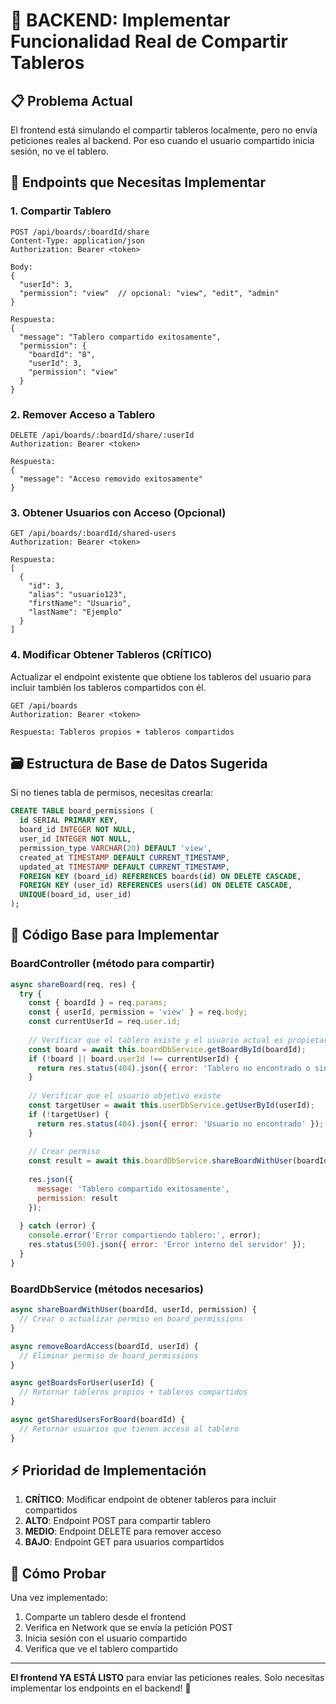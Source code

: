 # 🔧 BACKEND: Implementar Funcionalidad Real de Compartir Tableros

## 📋 **Problema Actual**
El frontend está simulando el compartir tableros localmente, pero no envía peticiones reales al backend. Por eso cuando el usuario compartido inicia sesión, no ve el tablero.

## 🔨 **Endpoints que Necesitas Implementar**

### **1. Compartir Tablero**
```http
POST /api/boards/:boardId/share
Content-Type: application/json
Authorization: Bearer <token>

Body:
{
  "userId": 3,
  "permission": "view"  // opcional: "view", "edit", "admin"
}

Respuesta:
{
  "message": "Tablero compartido exitosamente",
  "permission": {
    "boardId": "8", 
    "userId": 3,
    "permission": "view"
  }
}
```

### **2. Remover Acceso a Tablero**
```http
DELETE /api/boards/:boardId/share/:userId
Authorization: Bearer <token>

Respuesta:
{
  "message": "Acceso removido exitosamente"
}
```

### **3. Obtener Usuarios con Acceso (Opcional)**
```http
GET /api/boards/:boardId/shared-users
Authorization: Bearer <token>

Respuesta:
[
  {
    "id": 3,
    "alias": "usuario123",
    "firstName": "Usuario",
    "lastName": "Ejemplo"
  }
]
```

### **4. Modificar Obtener Tableros (CRÍTICO)**
Actualizar el endpoint existente que obtiene los tableros del usuario para incluir también los tableros compartidos con él.

```http
GET /api/boards
Authorization: Bearer <token>

Respuesta: Tableros propios + tableros compartidos
```

## 🗃️ **Estructura de Base de Datos Sugerida**

Si no tienes tabla de permisos, necesitas crearla:

```sql
CREATE TABLE board_permissions (
  id SERIAL PRIMARY KEY,
  board_id INTEGER NOT NULL,
  user_id INTEGER NOT NULL,
  permission_type VARCHAR(20) DEFAULT 'view',
  created_at TIMESTAMP DEFAULT CURRENT_TIMESTAMP,
  updated_at TIMESTAMP DEFAULT CURRENT_TIMESTAMP,
  FOREIGN KEY (board_id) REFERENCES boards(id) ON DELETE CASCADE,
  FOREIGN KEY (user_id) REFERENCES users(id) ON DELETE CASCADE,
  UNIQUE(board_id, user_id)
);
```

## 🎯 **Código Base para Implementar**

### **BoardController (método para compartir)**
```javascript
async shareBoard(req, res) {
  try {
    const { boardId } = req.params;
    const { userId, permission = 'view' } = req.body;
    const currentUserId = req.user.id;
    
    // Verificar que el tablero existe y el usuario actual es propietario
    const board = await this.boardDbService.getBoardById(boardId);
    if (!board || board.userId !== currentUserId) {
      return res.status(404).json({ error: 'Tablero no encontrado o sin permisos' });
    }
    
    // Verificar que el usuario objetivo existe
    const targetUser = await this.userDbService.getUserById(userId);
    if (!targetUser) {
      return res.status(404).json({ error: 'Usuario no encontrado' });
    }
    
    // Crear permiso
    const result = await this.boardDbService.shareBoardWithUser(boardId, userId, permission);
    
    res.json({
      message: 'Tablero compartido exitosamente',
      permission: result
    });
    
  } catch (error) {
    console.error('Error compartiendo tablero:', error);
    res.status(500).json({ error: 'Error interno del servidor' });
  }
}
```

### **BoardDbService (métodos necesarios)**
```javascript
async shareBoardWithUser(boardId, userId, permission) {
  // Crear o actualizar permiso en board_permissions
}

async removeBoardAccess(boardId, userId) {
  // Eliminar permiso de board_permissions
}

async getBoardsForUser(userId) {
  // Retornar tableros propios + tableros compartidos
}

async getSharedUsersForBoard(boardId) {
  // Retornar usuarios que tienen acceso al tablero
}
```

## ⚡ **Prioridad de Implementación**

1. **CRÍTICO**: Modificar endpoint de obtener tableros para incluir compartidos
2. **ALTO**: Endpoint POST para compartir tablero
3. **MEDIO**: Endpoint DELETE para remover acceso
4. **BAJO**: Endpoint GET para usuarios compartidos

## 🧪 **Cómo Probar**

Una vez implementado:
1. Comparte un tablero desde el frontend
2. Verifica en Network que se envía la petición POST
3. Inicia sesión con el usuario compartido
4. Verifica que ve el tablero compartido

---

**El frontend YA ESTÁ LISTO** para enviar las peticiones reales. Solo necesitas implementar los endpoints en el backend! 🚀
